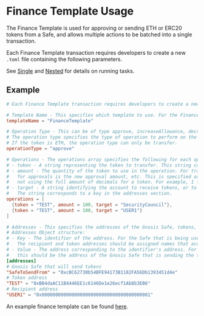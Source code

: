 # Finance Template Usage

The Finance Template is used for approving or sending ETH or ERC20 tokens from a Safe, and allows multiple actions to be batched into a single transaction.

Each Finance Template transaction requires developers to create a new `.toml` file containing the following parameters.

See [Single](../SINGLE.md) and [Nested](../NESTED.md) for details on running tasks.

## Example

```toml
# Each Finance Template transaction requires developers to create a new `.toml` file containing the following parameters.

# Template Name - This specifies which template to use. For the Finance Template, the template name is FinanceTemplate.
templateName = "FinanceTemplate"

# Operation Type - This can be of type approve, increaseAllowance, decreaseAllowance, or transfer.
# The operation type specifies the type of operation to perform on the token being transferred.
# If the token is ETH, the operation type can only be transfer.
operationType = "approve"

# Operations - The operations array specifies the following for each operation:
# - token - A string representing the token to transfer. This string corresponds to the token's key in the addresses section
# - amount - The quantity of the token to use in the operation. For transfers this is the amount transferred, 
#   for approvals is the new approval amount, etc. This is specified as a human-readable value, 
#   not using the full amount of decimals for a token. For example, 1 for ETH means 1e18 wei
# - target - A string identifying the account to receive tokens, or to adjust allowance for. 
#   The string corresponds to a key in the addresses section.
operations = [
  {token = "TEST", amount = 100, target = "SecurityCouncil"},
  {token = "TEST", amount = 100, target = "USER1"}
]

# Addresses - This specifies the addresses of the Gnosis Safe, tokens, and recipients relevant to this task.
# Addresses Object structure:
# - Key - The identifier of the address. For the Safe that is being used to send tokens, this key is SafeToSendFrom.
#   The recipient and token addresses should be assigned names that accurately identify each recipient or token.
# - Value - The address corresponding to the identifier's address. For the SafeToSendFrom key,
#   this should be the address of the Gnosis Safe that is sending the tokens.
[addresses]
# Gnosis Safe that will send tokens
"SafeToSendFrom" = "0xcBC62730b54BFE94173B1182FA56Db1393451d4e"
# Token address
"TEST" = "0xBB4daAC11B4446EE1c6146De1e26ecf1Ab8b3EB6"
# Recipient address
"USER1" = "0x0000000000000000000000000000000000000001"
```

An example finance template can be found [here](../../../test/tasks/mock/configs/TestFinanceTemplate.toml).
